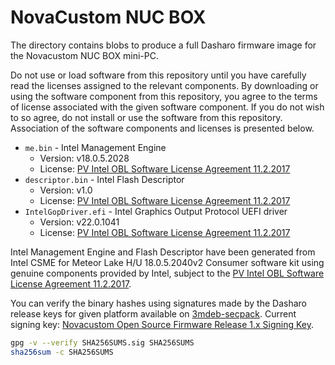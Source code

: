 # NovaCustom NUC BOX

The directory contains blobs to produce a full Dasharo firmware image
for the Novacustom NUC BOX mini-PC.

Do not use or load software from this repository until you have carefully read
the licenses assigned to the relevant components. By downloading or using the
software component from this repository, you agree to the terms of license
associated with the given software component. If you do not wish to so agree,
do not install or use the software from this repository. Association of the
software components and licenses is presented below.

* `me.bin` - Intel Management Engine
  * Version: v18.0.5.2028
  * License: [PV Intel OBL Software License Agreement 11.2.2017][INTEL SLA]
* `descriptor.bin` - Intel Flash Descriptor
  * Version: v1.0
  * License: [PV Intel OBL Software License Agreement 11.2.2017][INTEL SLA]
* `IntelGopDriver.efi` - Intel Graphics Output Protocol UEFI driver
  * Version: v22.0.1041
  * License: [PV Intel OBL Software License Agreement 11.2.2017][INTEL SLA]

Intel Management Engine and Flash Descriptor have been generated from Intel
CSME for Meteor Lake H/U 18.0.5.2040v2 Consumer software kit using genuine
components provided by Intel, subject to the
[PV Intel OBL Software License Agreement 11.2.2017][INTEL SLA].

You can verify the binary hashes using signatures made by the Dasharo release
keys for given platform available on [3mdeb-secpack](https://github.com/3mdeb/3mdeb-secpack).
Current signing key:
[Novacustom Open Source Firmware Release 1.x Signing Key][KEY].

```bash
gpg -v --verify SHA256SUMS.sig SHA256SUMS
sha256sum -c SHA256SUMS
```

[INTEL SLA]: ../../licenses/pv%20intel%20obl%20software%20license%20agreement%2011.2.2017.pdf
[KEY]: https://github.com/3mdeb/3mdeb-secpack/blob/master/customer-keys/novacustom/dasharo-release-0.9.x-for-novacustom-signing-key.asc
